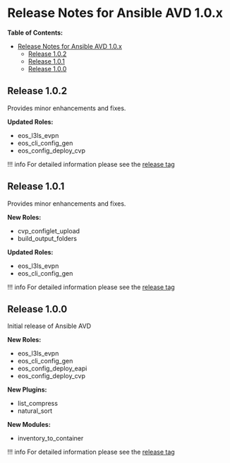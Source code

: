 <!--
  ~ Copyright (c) 2023-2024 Arista Networks, Inc.
  ~ Use of this source code is governed by the Apache License 2.0
  ~ that can be found in the LICENSE file.
  -->

# Release Notes for Ansible AVD 1.0.x

**Table of Contents:**

- [Release Notes for Ansible AVD 1.0.x](#release-notes-for-ansible-avd-10x)
  - [Release 1.0.2](#release-102)
  - [Release 1.0.1](#release-101)
  - [Release 1.0.0](#release-100)

## Release 1.0.2

Provides minor enhancements and fixes.

**Updated Roles:**

- eos_l3ls_evpn
- eos_cli_config_gen
- eos_config_deploy_cvp

!!! info
    For detailed information please see the [release tag](https://github.com/aristanetworks/ansible-avd/releases/tag/v1.0.2)

## Release 1.0.1

Provides minor enhancements and fixes.

**New Roles:**

- cvp_configlet_upload
- build_output_folders

**Updated Roles:**

- eos_l3ls_evpn
- eos_cli_config_gen

!!! info
    For detailed information please see the [release tag](https://github.com/aristanetworks/ansible-avd/releases/tag/v1.0.1)

## Release 1.0.0

Initial release of Ansible AVD

**New Roles:**

- eos_l3ls_evpn
- eos_cli_config_gen
- eos_config_deploy_eapi
- eos_config_deploy_cvp

**New Plugins:**

- list_compress
- natural_sort

**New Modules:**

- inventory_to_container

!!! info
    For detailed information please see the [release tag](https://github.com/aristanetworks/ansible-avd/releases/tag/v1.0.0)
